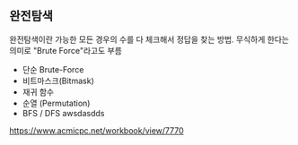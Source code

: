 ## 완전탐색

완전탐색이란 가능한 모든 경우의 수를 다 체크해서 정답을 찾는 방법.
무식하게 한다는 의미로 "Brute Force"라고도 부름

 - 단순 Brute-Force
 - 비트마스크(Bitmask)
 - 재귀 함수
 - 순열 (Permutation)
 - BFS / DFS
  awsdasdds

https://www.acmicpc.net/workbook/view/7770